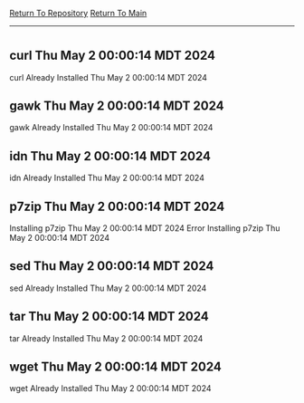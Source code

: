 [Return To Repository](https://github.com/DigitalWarrior/piholeparser/)
[Return To Main](https://github.com/DigitalWarrior/piholeparser/blob/master/RecentRunLogs/Mainlog.md)
____________________________________
# 
## curl Thu May  2 00:00:14 MDT 2024
curl Already Installed Thu May  2 00:00:14 MDT 2024
## gawk Thu May  2 00:00:14 MDT 2024
gawk Already Installed Thu May  2 00:00:14 MDT 2024
## idn Thu May  2 00:00:14 MDT 2024
idn Already Installed Thu May  2 00:00:14 MDT 2024
## p7zip Thu May  2 00:00:14 MDT 2024
Installing p7zip Thu May  2 00:00:14 MDT 2024
Error Installing p7zip Thu May  2 00:00:14 MDT 2024
## sed Thu May  2 00:00:14 MDT 2024
sed Already Installed Thu May  2 00:00:14 MDT 2024
## tar Thu May  2 00:00:14 MDT 2024
tar Already Installed Thu May  2 00:00:14 MDT 2024
## wget Thu May  2 00:00:14 MDT 2024
wget Already Installed Thu May  2 00:00:14 MDT 2024
